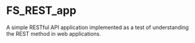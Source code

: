 # FS_REST_app
A simple RESTful API application implemented as a test of understanding the REST method in web applications.
